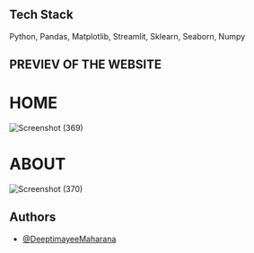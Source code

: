 
## Tech Stack

Python, Pandas, Matplotlib, Streamlit, Sklearn, Seaborn, Numpy


## PREVIEV OF THE WEBSITE

# HOME
![Screenshot (369)](https://user-images.githubusercontent.com/73513838/164440842-89d28534-b595-40cb-875a-06efa6008f33.png)

# ABOUT
![Screenshot (370)](https://user-images.githubusercontent.com/73513838/164440654-e20a7733-759f-4abd-9783-2eaca2c0cafb.png)

## Authors

- [@DeeptimayeeMaharana](https://github.com/Dee-6777)

